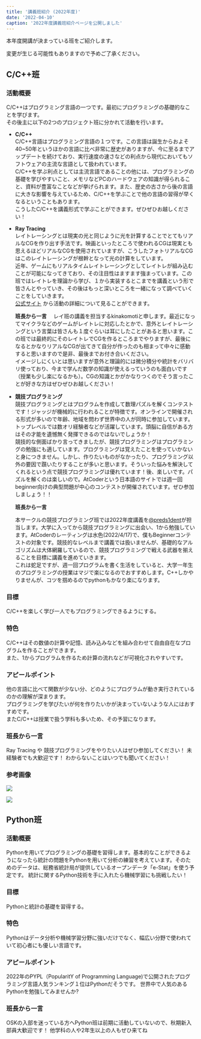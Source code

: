 ```yaml
---
title: '講義班紹介 (2022年度)'
date: '2022-04-10'
caption: '2022年度講義班紹介ページを公開しました'
---
```


本年度開講が決まっている班をご紹介します。

変更が生じる可能性もありますので予めご了承ください。

<!--
## Unity班

### 目標

ゲームを作れるレベルまで、Unity及びC#の扱い方を学び、最終的には1人、或いは複数人で協力して、何かしらのゲームを作成出来るようになることを目指します。  

### 使用言語・ツール

C#, Unity, GitHub

### アピールポイント

Unityはプロトタイプ作成に優れたソフトですので、自分の思う事を即座に形に出来ます。  
また、昨今Unityの地位は上がっており、社会に出てからもUnityのスキルは大いに活かせることでしょう。  

### 班長から一言

ゲームを作れると楽しいよ！
-->

## C/C++班

### 活動概要

C/C++はプログラミング言語の一つです。最初にプログラミングの基礎的なことを学びます。  
その後主に以下の2つのプロジェクト班に分かれて活動を行います。

* **C/C++**  
C/C++言語はプログラミング言語の１つです。この言語は誕生からおよそ40~50年というほかの言語に比べ非常に歴史がありますが、今に至るまでアップデートを続けており、実行速度の速さなどの利点から現代においてもソフトウェアの主流な言語として扱われています。
<br>C/C++を学ぶ利点としては主流言語であることの他には、プログラミングの基礎を学びやすいこと、メモリなどPCのハードウェアの知識が得られること、資料が豊富なことなどが挙げられます。また、歴史の古さから後の言語に大きな影響を与えているため、C/C++を学ぶことで他の言語の習得が早くなるということもあります。
<br>こうしたC/C++を講義形式で学ぶことができます。ぜひぜひお越しください！

* **Ray Tracing**  
レイトレーシングとは現実の光と同じように光を計算することでとてもリアルなCGを作り出す手法です。映画といったところで使われるCGは現実とも思えるほどリアルなCGを使用されていますが、こうしたフォトリアルなCGはこのレイトレーシングが根幹となって光の計算をしています。<br>近年、ゲームにもリアルタイムレイトレーシングとしてレイトレが組み込むことが可能になってきており、その注目性はますます強まっています。この班ではレイトレを理論から学び、１から実装するとこまでを講義という形で皆さんとやっていき、その後はもっと深いところを一緒になって調べていくことをしていきます。
<br>[公式サイト](https://p-ray.oskt.us/) から活動の詳細について見ることができます。

  **班長から一言**
　レイ班の講義を担当するkinakomotiと申します。最近になってマイクラなどのゲームがレイトレに対応したとかで、意外とレイトレーシングという言葉は皆さんも１度ぐらいは耳にしたことがあると思います。この班では最終的にそのレイトレでCGを作るところまでやりますが、最後になるとかなりリアルなCGが出てきて自分が作ったのも相まって中々に感動すると思いますので是非、最後までお付き合いください。
<br> イメージしにくいとは思いますが意外と理論的には微分積分や統計をバリバリ使っており、今まで学んだ数学の知識が使えるっていうのも面白いです（授業も少し楽になるかも）。CGの知識とかがかなりつくのでそう言ったことが好きな方はぜひぜひお越しください！
 
* **競技プログラミング**  
競技プログラミングとはプログラムを作成して数理パズルを解くコンテストです！ジャッジが機械的に行われることが特徴です。オンラインで開催される形式が多いので年齢、地域を問わず世界中の人が同時に参加しています。トップレベルでは数オリ経験者などが活躍しています。頭脳に自信がある方はその才能を遺憾無く発揮できるのではないでしょうか！<br>競技的な側面ばかり言ってきましたが、競技プログラミングはプログラミングの勉強にも適しています。プログラミングは覚えたことを使っていかないと身につきません。しかし、作りたいものがなかったり、プログラミング以外の要因で躓いたりすることが多いと思います。そういった悩みを解決してくれるという点で競技プログラミングは優れています！後、楽しいです。パズルを解くのは楽しいので。AtCoderという日本語のサイトでは週一回beginner向けの典型問題が中心のコンテストが開催されています。ぜひ参加しましょう！！

  **班長から一言**
  
  本サークルの競技プログラミング班では2022年度講義を[@preds1dent](https://twitter.com/Preds1dent)が担当します。大学に入ってから競技プログラミングに出会い、1から勉強しています。AtCoderのレーティングは水色(2022/4/17)で、僕もBeginnerコンテストの対象です。競技的なレベルまで講義では扱いませんが、基礎的なアルゴリズムは大体網羅しているので、競技プログラミングで戦える武器を揃えることを目標に講義を進めていきます。<br>これは蛇足ですが、週一回プログラムを書く生活をしていると、大学一年生のプログラミングの授業はマジで楽になるのでおすすめします。C++しかやりませんが、コツを掴めるのでpythonもかなり楽になります。
### 目標

C/C++を楽しく学び一人でもプログラミングできるようにする。

### 特色

C/C++はその数値の計算や記憶、読み込みなどを組み合わせて自由自在なプログラムを作ることができます。  
また、1からプログラムを作るため計算の流れなどが可視化されやすいです。

### アピールポイント

他の言語に比べて関数が少ない分、どのようにプログラムが動き実行されているのかの理解が深まります。  
プログラミングを学びたいが何を作りたいかが決まっていないような人にはおすすめです。  
またC/C++は授業で扱う学科も多いため、その予習になります。

### 班長から一言

Ray Tracing や 競技プログラミングをやりたい人はぜひ参加してください！ 未経験者でも大歓迎です！ わからないことはいつでも聞いてください！

### 参考画像

![](https://i.imgur.com/7E9fVom.png)

![](https://i.imgur.com/BdzcBUU.png)


## Python班

### 活動概要
Pythonを用いてプログラミングの基礎を習得します。基本的なことができるようになったら統計の問題をPythonを用いて分析の練習を考えています。そのためのデータは、総務省統計局が提供しているオープンデータ「e-Stat」を使う予定です。
統計に関するPython技術を手に入れたら機械学習にも挑戦したい！

### 目標
Pythonと統計の基礎を習得する。

### 特色
Pythonはデータ分析や機械学習分野に強いだけでなく、幅広い分野で使われていて初心者にも優しい言語です。

### アピールポイント
2022年のPYPL（PopularitY of Programming Language)で公開されたプログラミング言語人気ランキング１位はPythonだそうです。
世界中で人気のあるPythonを勉強してみませんか?

### 班長から一言
OSKの入部を迷っている方へPython班は前期に活動していないので、秋期新入部員大歓迎です！
他学科の人や2年生以上の人もぜひ来てね

